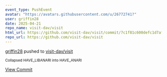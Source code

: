 ```yaml
---
event_type: PushEvent
avatar: "https://avatars.githubusercontent.com/u/26772741?"
user: griffin28
date: 2025-04-21
repo_name: visit-dav/visit
html_url: https://github.com/visit-dav/visit/commit/7c1f81c600defc1d7af5882e3a1253f7a7530485
repo_url: https://github.com/visit-dav/visit
---
```


<a href='https://github.com/griffin28' target='_blank'>griffin28</a> pushed to <a href='https://github.com/visit-dav/visit' target='_blank'>visit-dav/visit</a>

<small>Collapsed HAVE_LIBANARI into HAVE_ANARI</small>

<a href='https://github.com/visit-dav/visit/commit/7c1f81c600defc1d7af5882e3a1253f7a7530485' target='_blank'>View Commit</a>